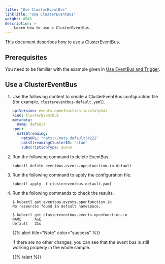 ```yaml
---
title: "Use ClusterEventBus"
linkTitle: "Use ClusterEventBus"
weight: 4540
description: >	
    Learn how to use a ClusterEventBus.
---
```


This document describes how to use a ClusterEventBus.

## Prerequisites

You need to be familiar with the example given in [Use EventBus and Trigger](../use-event-bus-and-trigger).

## Use a ClusterEventBus

1. Use the following content to create a ClusterEventBus configuration file (for example, `clustereventbus-default.yaml`).

   ```yaml
   apiVersion: events.openfunction.io/v1alpha1
   kind: ClusterEventBus
   metadata:
     name: default
   spec:
     natsStreaming:
       natsURL: "nats://nats.default:4222"
       natsStreamingClusterID: "stan"
       subscriptionType: queue
   ```
   
2. Run the following command to delete EventBus.

   ```shell
   kubectl delete eventbus.events.openfunction.io default
   ```

2. Run the following command to apply the configuration file.

   ```shell
   kubectl apply -f clustereventbus-default.yaml
   ```

3. Run the following commands to check the results.

   ```shell
   $ kubectl get eventbus.events.openfunction.io
   No resources found in default namespace.
   
   $ kubectl get clustereventbus.events.openfunction.io
   NAME      AGE
   default   21s
   ```
   
   {{% alert title="Note" color="success" %}}
   
   If there are no other changes, you can see that the event bus is still working properly in the whole sample.
   
   {{% /alert %}}

